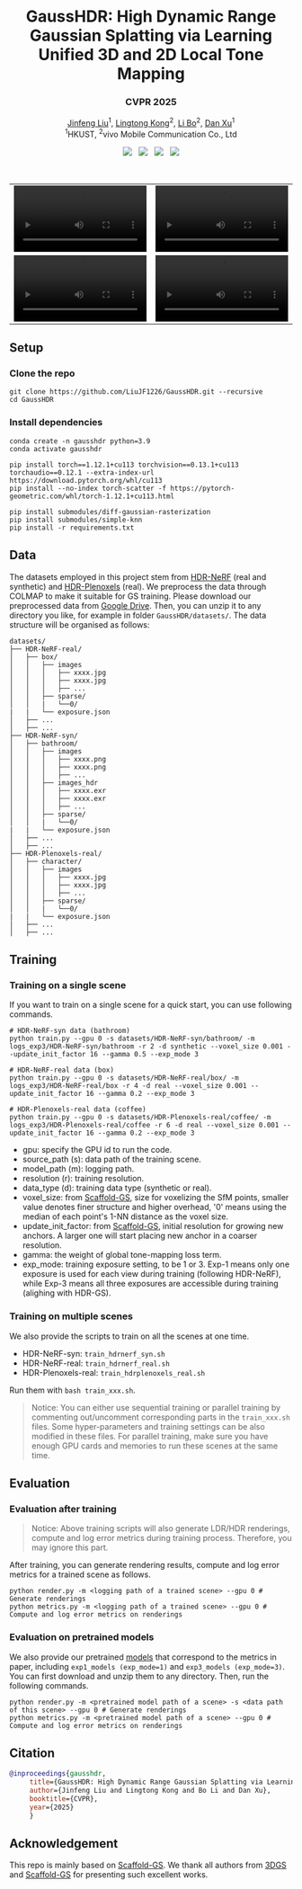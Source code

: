 <p align="center">
<h1 align="center"><strong>GaussHDR: High Dynamic Range Gaussian Splatting via Learning Unified 3D and 2D Local Tone Mapping</strong></h1>
<h3 align="center">CVPR 2025</h3>

<p align="center">
    <a href="https://scholar.google.com/citations?hl=en&user=-moPItwAAAAJ">Jinfeng Liu</a><sup>1</sup>,</span>
    <a href="https://scholar.google.com/citations?hl=en&user=KKzKc_8AAAAJ">Lingtong Kong</a><sup>2</sup>,
    <a href="https://libraboli.github.io/">Li Bo</a><sup>2</sup>,
    <a href="https://www.danxurgb.net/">Dan Xu</a><sup>1</sup>
    <br>
        <sup>1</sup>HKUST,
        <sup>2</sup>vivo Mobile Communication Co., Ltd
</p>

<div align="center">
    <a href='https://arxiv.org/abs/2503.10143'><img src='https://img.shields.io/badge/ArXiv-Paper-b31b1b.svg'></a>  
    <a href='https://liujf1226.github.io/GaussHDR/'><img src='https://img.shields.io/badge/Project-Page-Green'></a>  
    <a href='https://drive.google.com/file/d/1SZYoikKiCvBdGnWmJ1qHtGuspub_LkV4/view?usp=drive_link'><img src='https://img.shields.io/badge/Preprocessed-Data-blue'></a>  
    <a href='https://drive.google.com/file/d/1uaBfv_9boxl9pl3IMED5WIGcbsZMjUS9/view?usp=drive_link'><img src='https://img.shields.io/badge/Pretrained-Models-orange'></a> 
</div>
</p>

<br>


<table align="center">
  <tr>
    <td align="center">
      <video src="https://github.com/user-attachments/assets/4bb7cb6b-6d3a-412d-953f-0f182d7a35a9" controls width="100%"></video>
    </td>
    <td align="center">
      <video src="https://github.com/user-attachments/assets/224be397-e289-4326-8781-fabad4cc09e8" controls width="100%"></video>
    </td>
  </tr>
  <tr>
    <td align="center">
      <video src="https://github.com/user-attachments/assets/01d91f06-3e66-4083-b0e7-3f1ff0ca1b8f" controls width="100%"></video>
    </td>
    <td align="center">
      <video src="https://github.com/user-attachments/assets/47343c8b-903a-410e-9f59-f9a717a3864a" controls width="100%"></video>
    </td>
  </tr>
</table>



## Setup
### Clone the repo
```shell
git clone https://github.com/LiuJF1226/GaussHDR.git --recursive
cd GaussHDR
```
### Install dependencies
```shell
conda create -n gausshdr python=3.9
conda activate gausshdr

pip install torch==1.12.1+cu113 torchvision==0.13.1+cu113 torchaudio==0.12.1 --extra-index-url https://download.pytorch.org/whl/cu113
pip install --no-index torch-scatter -f https://pytorch-geometric.com/whl/torch-1.12.1+cu113.html

pip install submodules/diff-gaussian-rasterization
pip install submodules/simple-knn
pip install -r requirements.txt
```

## Data
The datasets employed in this project stem from [HDR-NeRF](https://github.com/xhuangcv/hdr-nerf) (real and synthetic) and [HDR-Plenoxels](https://github.com/kaist-ami/HDR-Plenoxels) (real). We preprocess the data through COLMAP to make it suitable for GS training. Please download our preprocessed data from [Google Drive](https://drive.google.com/file/d/1SZYoikKiCvBdGnWmJ1qHtGuspub_LkV4/view?usp=drive_link). Then, you can unzip it to any directory you like, for example in folder ```GaussHDR/datasets/```. The data structure will be organised as follows:

```
datasets/
├── HDR-NeRF-real/
│   ├── box/
│   │   ├── images
│   │   │   ├── xxxx.jpg
│   │   │   ├── xxxx.jpg
│   │   │   ├── ...
│   │   ├── sparse/
│   │   |   └──0/
|   |   └── exposure.json
│   ├── ...
│   ├── ...
├── HDR-NeRF-syn/  
│   ├── bathroom/
│   │   ├── images
│   │   │   ├── xxxx.png
│   │   │   ├── xxxx.png
│   │   │   ├── ...
│   │   ├── images_hdr
│   │   │   ├── xxxx.exr
│   │   │   ├── xxxx.exr
│   │   │   ├── ...
│   │   ├── sparse/
│   │   |   └──0/
|   |   └── exposure.json
│   ├── ...
│   ├── ...
├── HDR-Plenoxels-real/ 
│   ├── character/
│   │   ├── images
│   │   │   ├── xxxx.jpg
│   │   │   ├── xxxx.jpg
│   │   │   ├── ...
│   │   ├── sparse/
│   │   |   └──0/
|   |   └── exposure.json
│   ├── ...
│   ├── ...
```
## Training
### Training on a single scene
If you want to train on a single scene for a quick start, you can use following commands.
```shell
# HDR-NeRF-syn data (bathroom)
python train.py --gpu 0 -s datasets/HDR-NeRF-syn/bathroom/ -m logs_exp3/HDR-NeRF-syn/bathroom -r 2 -d synthetic --voxel_size 0.001 --update_init_factor 16 --gamma 0.5 --exp_mode 3 

# HDR-NeRF-real data (box)
python train.py --gpu 0 -s datasets/HDR-NeRF-real/box/ -m logs_exp3/HDR-NeRF-real/box -r 4 -d real --voxel_size 0.001 --update_init_factor 16 --gamma 0.2 --exp_mode 3 

# HDR-Plenoxels-real data (coffee)
python train.py --gpu 0 -s datasets/HDR-Plenoxels-real/coffee/ -m logs_exp3/HDR-Plenoxels-real/coffee -r 6 -d real --voxel_size 0.001 --update_init_factor 16 --gamma 0.2 --exp_mode 3 
```
- gpu: specify the GPU id to run the code.
- source_path (s): data path of the training scene.
- model_path (m): logging path.
- resolution (r): training resolution.
- data_type (d): training data type (synthetic or real).
- voxel_size: from [Scaffold-GS](https://github.com/city-super/Scaffold-GS), size for voxelizing the SfM points, smaller value denotes finer structure and higher overhead, '0' means using the median of each point's 1-NN distance as the voxel size.
- update_init_factor: from [Scaffold-GS](https://github.com/city-super/Scaffold-GS), initial resolution for growing new anchors. A larger one will start placing new anchor in a coarser resolution.
- gamma: the weight of global tone-mapping loss term.
- exp_mode: training exposure setting, to be 1 or 3. Exp-1 means only one exposure is used for each view during training (following HDR-NeRF), while Exp-3 means all three exposures are accessible during training (alighing with HDR-GS).

### Training on multiple scenes
We also provide the scripts to train on all the scenes at one time.
 - HDR-NeRF-syn: ```train_hdrnerf_syn.sh```
 - HDR-NeRF-real: ```train_hdrnerf_real.sh```
 - HDR-Plenoxels-real: ```train_hdrplenoxels_real.sh```

Run them with ```bash train_xxx.sh```.

> Notice: You can either use sequential training or parallel training by commenting out/uncomment corresponding parts in the ```train_xxx.sh``` files. Some hyper-parameters and training settings can be also modified in these files. For parallel training, make sure you have enough GPU cards and memories to run these scenes at the same time. 

## Evaluation

### Evaluation after training
 > Notice: Above training scripts will also generate LDR/HDR renderings, compute and log error metrics during training process. Therefore, you may ignore this part.

After training, you can generate rendering results, compute and log error metrics for a trained scene as follows. 
```shell
python render.py -m <logging path of a trained scene> --gpu 0 # Generate renderings
python metrics.py -m <logging path of a trained scene> --gpu 0 # Compute and log error metrics on renderings
```

### Evaluation on pretrained models
We also provide our pretrained [models](https://drive.google.com/file/d/1uaBfv_9boxl9pl3IMED5WIGcbsZMjUS9/view?usp=drive_link) that correspond to the metrics in paper, including ```exp1_models (exp_mode=1)``` and ```exp3_models (exp_mode=3)```. You can first download and unzip them to any directory. Then, run the following commands. 
```shell
python render.py -m <pretrained model path of a scene> -s <data path of this scene> --gpu 0 # Generate renderings
python metrics.py -m <pretrained model path of a scene> --gpu 0 # Compute and log error metrics on renderings
```


## Citation
```BibTeX
@inproceedings{gausshdr,
     title={GaussHDR: High Dynamic Range Gaussian Splatting via Learning Unified 3D and 2D Local Tone Mapping},
     author={Jinfeng Liu and Lingtong Kong and Bo Li and Dan Xu},
     booktitle={CVPR},
     year={2025}
     }
```
## Acknowledgement
This repo is mainly based on [Scaffold-GS](https://github.com/city-super/Scaffold-GS). We thank all authors from [3DGS](https://github.com/graphdeco-inria/gaussian-splatting) and [Scaffold-GS](https://github.com/city-super/Scaffold-GS) for presenting such excellent works. 
